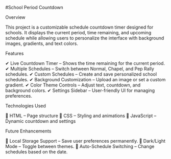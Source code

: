 #School Period Countdown

Overview

This project is a customizable schedule countdown timer designed for schools. It displays the current period, time remaining, and upcoming schedule while allowing users to personalize the interface with background images, gradients, and text colors.

Features

✔ Live Countdown Timer – Shows the time remaining for the current period. ✔ Multiple Schedules – Switch between Normal, Chapel, and Pep Rally schedules. ✔ Custom Schedules – Create and save personalized school schedules. ✔ Background Customization – Upload an image or set a custom gradient. ✔ Color Theme Controls – Adjust text, countdown, and background colors. ✔ Settings Sidebar – User-friendly UI for managing preferences.

Technologies Used

🔹 HTML – Page structure 🔹 CSS – Styling and animations 🔹 JavaScript – Dynamic countdown and settings

Future Enhancements

🔹 Local Storage Support – Save user preferences permanently. 🔹 Dark/Light Mode – Toggle between themes. 🔹 Auto-Schedule Switching – Change schedules based on the date.
